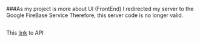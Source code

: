###As my project is more about UI (FrontEnd) I redirected my server to the Google FireBase Service
Therefore, this server code is no longer valid. 
##
This [link](https://github.com/fufylev/lite_instagram/blob/master/client/app/libs/api/API.js) to API
